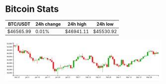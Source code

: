 # Bitcoin Stats

BTC/USDT|24h change|24h high|24h low|
|---|---|---|---|
|$46565.99|0.01%|$46941.11|$45530.92|

<img src="./chart.svg">
